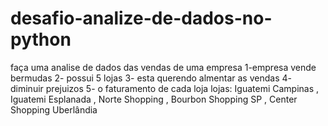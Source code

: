 # desafio-analize-de-dados-no-python
 faça uma analise de dados das vendas de uma empresa
1-empresa vende bermudas
2- possui 5 lojas
3- esta querendo almentar as vendas
4- diminuir prejuizos
5- o faturamento de cada loja
lojas: Iguatemi Campinas , Iguatemi Esplanada , Norte Shopping
, Bourbon Shopping SP , Center Shopping Uberlândia